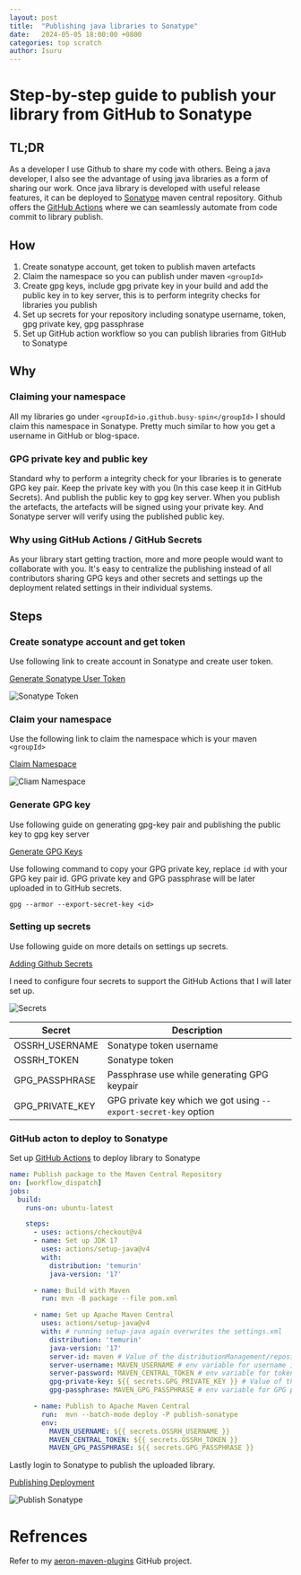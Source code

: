 ```yaml
---
layout: post
title:  "Publishing java libraries to Sonatype"
date:   2024-05-05 18:00:00 +0800
categories: top scratch
author: Isuru
---
```


# Step-by-step guide to publish your library from GitHub to Sonatype

## TL;DR

As a developer I use Github to share my code with others. Being a java developer, I also see the advantage 
of using java libraries as a form of sharing our work. Once java library is developed with useful release features, 
it can be deployed to [Sonatype](https://central.sonatype.com/) maven central repository. 
Github offers the [GitHub Actions](https://docs.github.com/en/actions) where we can seamlessly automate from code commit to library publish. 

## How

1. Create sonatype account, get token to publish maven artefacts
2. Claim the namespace so you can publish under maven `<groupId>`
3. Create gpg keys, include gpg private key in your build and add the public key in to key server, this is to perform integrity checks for libraries you publish 
4. Set up secrets for your repository including sonatype username, token, gpg private key, gpg passphrase
5. Set up GitHub action workflow so you can publish libraries from GitHub to Sonatype


## Why

### Claiming your namespace

All my libraries go under `<groupId>io.github.busy-spin</groupId>` I should claim this namespace in Sonatype. 
Pretty much similar to how you get a username in GitHub or blog-space.

### GPG private key and public key

Standard why to perform a integrity check for your libraries is to generate GPG key pair. 
Keep the private key with you (In this case keep it in GitHub Secrets).
And publish the public key to gpg key server. When you publish the artefacts, the artefacts will be signed using your private key. 
And Sonatype server will verify using the published public key.

### Why using GitHub Actions / GitHub Secrets

As your library start getting traction, more and more people would want to collaborate with you. 
It's easy to centralize the publishing instead of all contributors sharing GPG keys and other secrets and 
settings up the deployment related settings in their individual systems. 

## Steps

### Create sonatype account and get token

Use following link to create account in Sonatype and create user token.

[Generate Sonatype User Token](https://central.sonatype.com/account)

![Sonatype Token](/assets/img/2024-05-06_01/account_and_token.png)

### Claim your namespace

Use the following link to claim the namespace which is your maven `<groupId>`

[Claim Namespace](https://central.sonatype.com/publishing/namespaces)

![Cliam Namespace](/assets/img/2024-05-06_01/claim_namespace.png)

### Generate GPG key

Use following guide on generating gpg-key pair and publishing the public key to gpg key server

[Generate GPG Keys](https://central.sonatype.org/publish/requirements/gpg/)

Use following command to copy your GPG private key, replace `id` with your GPG key pair id.
GPG private key and GPG passphrase will be later uploaded in to GitHub secrets.

```shell
gpg --armor --export-secret-key <id>
```

### Setting up secrets

Use following guide on more details on settings up secrets.

[Adding Github Secrets](https://docs.github.com/en/actions/security-guides/using-secrets-in-github-actions)

I need to configure four secrets to support the GitHub Actions that I will later set up.

![Secrets](/assets/img/2024-05-06_01/github_secrets.png)

Secret          | Description
---             | ---
OSSRH_USERNAME  | Sonatype token username
OSSRH_TOKEN     | Sonatype token
GPG_PASSPHRASE  | Passphrase use while generating GPG keypair
GPG_PRIVATE_KEY | GPG private key which we got using `--export-secret-key` option

### GitHub acton to deploy to Sonatype

Set up [GitHub Actions](https://docs.github.com/en/actions) to deploy library to Sonatype 

```yaml
name: Publish package to the Maven Central Repository
on: [workflow_dispatch]
jobs:
  build:
    runs-on: ubuntu-latest

    steps:
      - uses: actions/checkout@v4
      - name: Set up JDK 17
        uses: actions/setup-java@v4
        with:
          distribution: 'temurin'
          java-version: '17'

      - name: Build with Maven
        run: mvn -B package --file pom.xml

      - name: Set up Apache Maven Central
        uses: actions/setup-java@v4
        with: # running setup-java again overwrites the settings.xml
          distribution: 'temurin'
          java-version: '17'
          server-id: maven # Value of the distributionManagement/repository/id field of the pom.xml
          server-username: MAVEN_USERNAME # env variable for username in deploy
          server-password: MAVEN_CENTRAL_TOKEN # env variable for token in deploy
          gpg-private-key: ${{ secrets.GPG_PRIVATE_KEY }} # Value of the GPG private key to import
          gpg-passphrase: MAVEN_GPG_PASSPHRASE # env variable for GPG private key passphrase

      - name: Publish to Apache Maven Central
        run:  mvn --batch-mode deploy -P publish-sonatype
        env:
          MAVEN_USERNAME: ${{ secrets.OSSRH_USERNAME }}
          MAVEN_CENTRAL_TOKEN: ${{ secrets.OSSRH_TOKEN }}
          MAVEN_GPG_PASSPHRASE: ${{ secrets.GPG_PASSPHRASE }}

```

Lastly login to Sonatype to publish the uploaded library.

[Publishing Deployment](https://central.sonatype.com/publishing/deployments)

![Publish Sonatype](/assets/img/2024-05-06_01/publish_sonatype.png)

# Refrences

Refer to my [aeron-maven-plugins](https://github.com/busy-spin/aeron-maven-plugins) GitHub project.